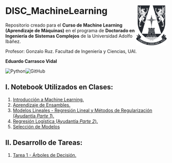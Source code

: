 # DISC_MachineLearning <img src="img/logo.png" align="right" width = "95px"/>
    
Repositorio creado para el **Curso de Machine Learning (Aprendizaje de Máquinas)** en el programa de **Doctorado en Ingeniería de Sistemas Complejos** de la Universidad Adolfo Ibáñez.

Profesor: Gonzalo Ruz. Facultad de Ingeniería y Ciencias, UAI.

**Eduardo Carrasco Vidal**
 
![Python](https://img.shields.io/badge/python-%2314354C.svg)![GitHub](https://img.shields.io/badge/github-%23121011.svg)

## I. Notebook Utilizados en Clases:
1. [Introducción a Machine Learning.](https://github.com/educarrascov/DISC_MachineLearning/blob/main/Script/1.0.%2001Introduccion.ipynb)
2. [Aprendizaje de Ensambles.](https://github.com/educarrascov/DISC_MachineLearning/blob/main/Script/2.1.%20Aprendizaje_de_ensambles.ipynb)
3. [Modelos Lineales - Regresión Lineal y Métodos de Regularización (Ayudantía _Parte 1_).](https://github.com/educarrascov/DISC_MachineLearning/blob/main/Script/3.0.%20Modelos_Lineales.ipynb)
4. [Regresión Logística (Ayudantía _Parte 2_).](https://github.com/educarrascov/DISC_MachineLearning/blob/main/Script/3.4.%20Ayudant%C3%ADa1.ipynb)
5. [Selección de Modelos](https://github.com/educarrascov/DISC_MachineLearning/blob/main/Script/4.0.%2003Seleccion_de_Modelos.ipynb)

## II. Desarrollo de Tareas:
1. [Tarea 1 - Árboles de Decisión.](https://github.com/educarrascov/DISC_MachineLearning/blob/main/Tareas/tarea1/tarea1_Eduardo_Carrasco.ipynb)
